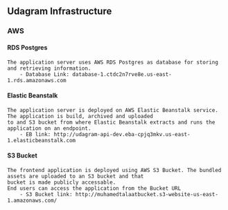 ## Udagram Infrastructure


### AWS
#### RDS Postgres

	The application server uses AWS RDS Postgres as database for storing and retrieving information.
		- Database Link: database-1.ctdc2n7rve8e.us-east-1.rds.amazonaws.com


#### Elastic Beanstalk

	The application server is deployed on AWS Elastic Beanstalk service. The application is build, archived and uploaded
	to and S3 bucket from where Elastic Beanstalk extracts and runs the application on an endpoint.
		- EB link: http://udagram-api-dev.eba-cpjq3mkv.us-east-1.elasticbeanstalk.com
	
#### S3 Bucket

	The frontend application is deployed using AWS S3 Bucket. The bundled assets are uploaded to an S3 bucket and that
	bucket is made publicly accessable.	
	End users can access the application from the Bucket URL
		- S3 Bucket link: http://muhamedtalaatbucket.s3-website-us-east-1.amazonaws.com/

